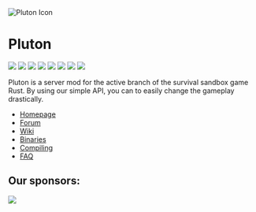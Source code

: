 <img src="https://i.imgur.com/4fc6QT8.png" alt="Pluton Icon">

Pluton
======

<a href='https://jenkins.pluton.team/job/Pluton.Rust/'>
  <img src='http://jenkins.pluton.team/buildStatus/icon?job=Pluton.Rust'></a>
<a href='https://github.com/Notulp/Pluton/blob/master/LICENSE'>
  <img src='https://img.shields.io/github/license/notulp/pluton.svg'></a>
<a href='https://github.com/Notulp/Pluton/releases/latest'>
  <img src='https://img.shields.io/github/release/notulp/pluton.svg'></a>
<a href='https://github.com/Notulp/Pluton/network'>
  <img src='https://img.shields.io/github/forks/notulp/pluton.svg'></a>
<a href='https://github.com/Notulp/Pluton/stargazers'>
  <img src='https://img.shields.io/github/stars/notulp/pluton.svg'></a>
<a href='https://github.com/Notulp/Pluton/issues'>
  <img src='https://img.shields.io/github/issues/notulp/pluton.svg'></a>
<a href='https://gitter.im/Notulp/Pluton'>
  <img src='https://badges.gitter.im/Join%20Chat.svg'></a>
<a href='http://forum.pluton.team/chat/'>
  <img src='https://img.shields.io/badge/IRC-JOIN_CHAT-lightgrey.svg'></a>
  

Pluton is a server mod for the active branch of the survival sandbox game Rust. By using our simple API, you can to easily change the gameplay drastically.

* [Homepage](http://pluton.team) 
* [Forum](http://forum.pluton.team)
* [Wiki](http://forum.pluton.team/wiki/index/)
* [Binaries](http://dl.pluton.team)
* [Compiling](http://forum.pluton.team/wiki/compiling/)
* [FAQ](http://forum.pluton.team/wiki/faq/)


Our sponsors:
------------

<a href="http://www.streamline-servers.com" alt="Streamline Servers">
  <img src="https://i.imgur.com/ZlZ3vBN.png"></a>
